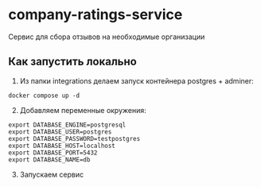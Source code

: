 # company-ratings-service
Сервис для сбора отзывов на необходимые организации

## Как запустить локально
1. Из папки integrations делаем запуск контейнера postgres + adminer:
```shell
docker compose up -d
```
2. Добавляем переменные окружения:
```shell
export DATABASE_ENGINE=postgresql
export DATABASE_USER=postgres
export DATABASE_PASSWORD=testpostgres
export DATABASE_HOST=localhost
export DATABASE_PORT=5432
export DATABASE_NAME=db
```
3. Запускаем сервис
